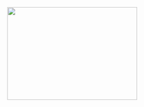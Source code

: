  <img src= "/home/fatimakh/Code-Challenges-and-Algorithms/javascript/code-challenges/hashtable-challenges/challenge01/hashtable.JPG" style="width: 300px; height: 215px;" />